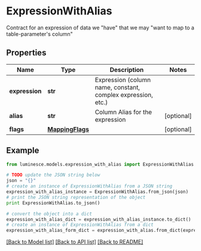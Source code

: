 # ExpressionWithAlias

Contract for an expression of data we \"have\" that we may \"want to map to a table-parameter's column\"

## Properties
Name | Type | Description | Notes
------------ | ------------- | ------------- | -------------
**expression** | **str** | Expression (column name, constant, complex expression, etc.) | 
**alias** | **str** | Column Alias for the expression | [optional] 
**flags** | [**MappingFlags**](MappingFlags.md) |  | [optional] 

## Example

```python
from luminesce.models.expression_with_alias import ExpressionWithAlias

# TODO update the JSON string below
json = "{}"
# create an instance of ExpressionWithAlias from a JSON string
expression_with_alias_instance = ExpressionWithAlias.from_json(json)
# print the JSON string representation of the object
print ExpressionWithAlias.to_json()

# convert the object into a dict
expression_with_alias_dict = expression_with_alias_instance.to_dict()
# create an instance of ExpressionWithAlias from a dict
expression_with_alias_form_dict = expression_with_alias.from_dict(expression_with_alias_dict)
```
[[Back to Model list]](../README.md#documentation-for-models) [[Back to API list]](../README.md#documentation-for-api-endpoints) [[Back to README]](../README.md)


